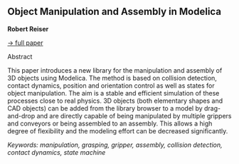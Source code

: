 ## Object Manipulation and Assembly in Modelica

**Robert Reiser**

[&#8594; full paper](../proceedings/papers/Modelica2021session6A_paper2.pdf)

Abstract

This paper introduces a new library for the manipulation
and assembly of 3D objects using Modelica. The method
is based on collision detection, contact dynamics, position
and orientation control as well as states for object manipulation.
The aim is a stable and efficient simulation of
these processes close to real physics. 3D objects (both elementary
shapes and CAD objects) can be added from the
library browser to a model by drag-and-drop and are directly
capable of being manipulated by multiple grippers
and conveyors or being assembled to an assembly. This
allows a high degree of flexibility and the modeling effort
can be decreased significantly.

*Keywords: manipulation, grasping, gripper, assembly, collision detection, contact dynamics, state machine*
